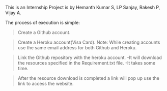 This is an Internship Project is by Hemanth Kumar S, LP Sanjay, Rakesh P, Vijay A.

The process of execution is simple:

>Create a Github account.

>Create a Heroku account(Visa Card).
Note: While creating accounts use the same email address for both Github and Heroku.

>Link the Github repository with the heroku account.
  -It will download the resources specified in the Requirement.txt file.
  -It takes some time.

>After the resource download is completed a link will pop up use the link to access the website.
